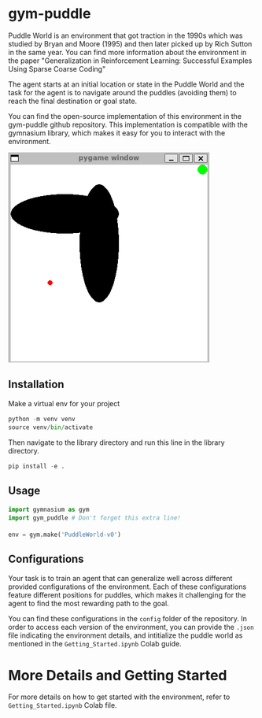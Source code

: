 # gym-puddle
Puddle World is an environment that got traction in the 1990s which was studied by Bryan and Moore (1995) and then later picked up by Rich Sutton in the same year. You can find more information about the environment in the paper "Generalization in Reinforcement Learning: Successful Examples Using Sparse Coarse Coding"

The agent starts at an initial location or state in the Puddle World and the task for the agent is to navigate around the puddles (avoiding them) to reach the final destination or goal state.

You can find the open-source implementation of this environment in the gym-puddle github repository. This implementation is compatible with the gymnasium library, which makes it easy for you to interact with the environment.

<kbd>
  <img src='puddle_world.png'/>
</kbd>

## Installation
Make a virtual env for your project

```python
python -m venv venv
source venv/bin/activate
```

Then navigate to the library directory and run this line in the library directory.

```python
pip install -e .
```

## Usage
```python
import gymnasium as gym
import gym_puddle # Don't forget this extra line!

env = gym.make('PuddleWorld-v0')
```

##  Configurations
Your task is to train an agent that can generalize well across different provided configurations of the environment. Each of these configurations feature different positions for puddles, which makes it challenging for the agent to find the most rewarding path to the goal.

You can find these configurations in the `config` folder of the repository. In order to access each version of the environment, you can provide the `.json` file indicating the environment details, and intitialize the puddle world as mentioned in the  `Getting_Started.ipynb` Colab guide.

# More Details and Getting Started
For more details on how to get started with the environment, refer to `Getting_Started.ipynb` Colab file.

